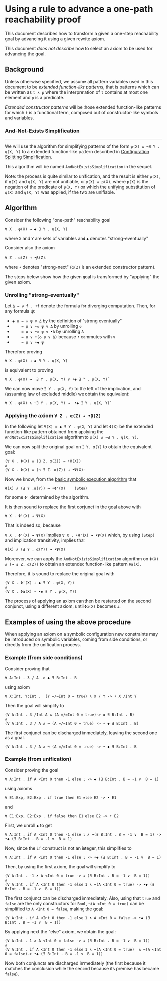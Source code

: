 Using a rule to advance a one-path reachability proof
=====================================================

This document describes how to transform a given a one-step reachability goal
by advancing it using a given rewrite axiom.

This document *does not describe* how to select an axiom to be used for
advancing the goal.

Background
----------

Unless otherwise specified, we assume all pattern variables used in this
document to be _extended function-like patterns_, that is patterns which
can be written as `t ∧ p` where the interpretation of `t` contains at most one
element and `p` is a predicate.

_Extended constructor patterns_ will be those extended function-like patterns
for which `t` is a functional term, composed out of constructor-like symbols
and variables.

### And-Not-Exists Simplification
---------------------------------

We will use the algorithm for simplifying patterns of the form
`φ(X) ∧ ¬∃ Y . ψ(X, Y)`
to a extended function-like pattern described in 
[Configuration Splitting Simplification](2018-11-08-Configuration-Splitting-Simplification.md).

This algorithm will be named `AndNotExistsSimplification` in the sequel.

Note: the process is quite similar to unification, and the result is either
`φ(X)`, if `φ(X)` and `ψ(X, Y)` are not unifiable, or
`φ(X) ∧ p(X)`, where `p(X)` is the negation of the predicate of `ψ(X, Y)`
on which the unifying substitution of `φ(X)` and `ψ(X, Y)` was applied, if
the two are unifiable.


Algorithm
---------

Consider the following "one-path" reachability goal

```
∀ X . φ(X) → ◆ ∃ Y . ψ(X, Y)
```
where `X` and `Y` are sets of variables and `◆` denotes "strong-eventually"

Consider also the axiom

`∀ Z . α(Z) → •β(Z)`.

where `•` denotes "strong-next" (`α(Z)` is an extended constructor pattern).

The steps below show how the given goal is transformed by "applying" the 
given axiom.


### Unrolling "strong-eventually"

Let `Δ = ν f . •f` denote the formula for diverging computation.
Then,  for any formula ψ:

- `◆ ψ = ◇ ψ ∨ Δ` by the definition of "strong eventually"
- `    = ψ ∨ •◇ ψ ∨ Δ` by unrolling `◇`
- `    = ψ ∨ •◇ ψ ∨ •Δ` by unrolling `Δ`
- `    = ψ ∨ •(◇ ψ ∨ Δ)`
  because `•` commutes with `∨` 
- `    = ψ ∨ •◆ ψ`


Therefore proving
```
∀ X . φ(X) → ◆ ∃ Y . ψ(X, Y)
```
is equivalent to proving
```
∀ X . φ(X) →  ∃ Y . ψ(X, Y) ∨ •◆ ∃ Y . ψ(X, Y)`
```

We can now move `∃ Y . ψ(X, Y)` to the left of the implication,
and (assuming law of excluded middle) we obtain the equivalent:
```
∀ X . φ(X) ∧ ¬∃ Y . ψ(X, Y) →  •◆ ∃ Y . ψ(X, Y)`
```


### Applying the axiom `∀ Z . α(Z) → •β(Z)`

In the following let `Ψ(X) = ◆ ∃ Y . ψ(X, Y)` and let `Φ(X)` be the extended
function-like pattern obtained from applying the
`AndNotExistsSimplification` algorithm to `φ(X) ∧ ¬∃ Y . ψ(X, Y)`.

We can now split the original goal on `∃ Y. α(Y)` to obtain
the equivalent goal:

```
(∀ X . Φ(X) ∧ (∃ Z. α(Z)) → •Ψ(X))
∧
(∀ X . Φ(X) ∧ (¬ ∃ Z. α(Z)) → •Ψ(X))
```

Now we know, from the [basic symbolic execution algorithm](2018-11-08-Applying-Axioms.md)
that
```
Φ(X) ∧ (∃ Y .α(Y)) → •Φ'(X)    (Step)
```
for some `Φ'` determined by the algorithm.

It is then sound to replace the first conjunct in the goal above with
```
∀ X . Φ'(X) → Ψ(X)
```

That is indeed so, because

`∀ X . Φ'(X) → Ψ(X)` implies `∀ X . •Φ'(X) → •Ψ(X)`
which, by using `(Step)` and implication transitivity, implies that
```
Φ(X) ∧ (∃ Y . α(Y)) → •Ψ(X)
```

Moreover, we can apply the `AndNotExistsSimplification` algorithm on
`Φ(X) ∧ (¬ ∃ Z. α(Z))` to obtain an extended function-like pattern `Φα(X)`.


Therefore, it is sound to replace the original goal with 
```
(∀ X . Φ'(X) → ◆ ∃ Y . ψ(X, Y))
∧
(∀ X . Φα(X) → •◆ ∃ Y . ψ(X, Y))
```

The process of applying an axiom can then be restarted on the second conjunct,
using a different axiom, until `Φα(X)` becomes `⊥`.

Examples of using the above procedure 
-------------------------------------

When applying an axiom on a symbolic configuration new constraints may be
introduced on symbolic variables, coming from side conditions, or directly
from the unification process.

### Example (from side conditions)

Consider proving that
```
∀ A:Int . 3 / A -> ◆ ∃ B:Int . B
```

using axiom
```
∀ X:Int, Y:Int .  (Y =/=Int 0 = true) ∧ X / Y -> • X /Int Y
```

Then the goal will simplify to
```
(∀ A:Int . 3 /Int A ∧ (A =/=Int 0 = true)-> ◆ ∃ B:Int . B)
∧
(∀ A:Int . 3 / A ∧ ¬ (A =/=Int 0 = true) -> • ◆ ∃ B:Int . B)
```

The first conjunct can be discharged immediately, leaving the second
one as a goal.
```
(∀ A:Int . 3 / A ∧ ¬ (A =/=Int 0 = true) -> • ◆ ∃ B:Int . B
```

### Example (from unification)

Consider proving the goal
```
∀ A:Int . if A <Int 0 then -1 else 1 -> ◆ (∃ B:Int . B = -1 ∨  B = 1)
```

using axioms
```
∀ E1:Exp, E2:Exp . if true then E1 else E2 -> • E1
```
and
```
∀ E1:Exp, E2:Exp . if false then E1 else E2 -> • E2
```

First, we unroll `◆` to get
```
∀ A:Int . if A <Int 0 then -1 else 1 ∧ ¬(∃ B:Int . B = -1 ∨  B = 1) -> •◆ (∃ B:Int . B = -1 ∨  B = 1)
```

Now, since the `if` construct is not an integer, this simplifies to
```
∀ A:Int . if A <Int 0 then -1 else 1 -> •◆ (∃ B:Int . B = -1 ∨  B = 1)
```
 

Then, by using the first axiom, the goal will simplify to
```
(∀ A:Int . -1 ∧ A <Int 0 = true -> ◆ (∃ B:Int . B = -1 ∨  B = 1))
∧
(∀ A:Int . if A <Int 0 then -1 else 1 ∧ ¬(A <Int 0 = true) -> •◆ (∃ B:Int . B = -1 ∨  B = 1))
```

The first conjunct can be discharged immediately. Also, using that `true` and
`false` are the only constructors for `Bool`, `¬(A <Int 0 = true)` can
be simplified to `A <Int 0 = false`, making the goal:
```
(∀ A:Int . if A <Int 0 then -1 else 1 ∧ A <Int 0 = false -> •◆ (∃ B:Int . B = -1 ∨  B = 1))
```

By applying next the "else" axiom,  we obtain the goal:
```
(∀ A:Int . 1 ∧ A <Int 0 = false -> ◆ (∃ B:Int . B = -1 ∨  B = 1))
∧
(∀ A:Int . if A <Int 0 then -1 else 1 ∧ ¬(A <Int 0 = true)  ∧ ¬(A <Int 0 = false)-> •◆ (∃ B:Int . B = -1 ∨  B = 1))
```

Now both conjuncts are discharged immediately
(the first because it matches the conclusion while the second because
its premise has became `false`).

